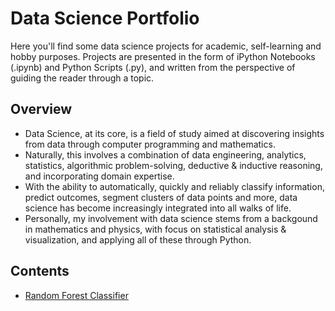 # Data Science Portfolio

Here you'll find some data science projects for academic, self-learning and hobby purposes.
Projects are presented in the form of iPython Notebooks (.ipynb) and Python Scripts (.py), and written from the perspective of guiding the reader through a topic.

## Overview
- Data Science, at its core, is a field of study aimed at discovering insights from data through computer programming and mathematics.
- Naturally, this involves a combination of data engineering, analytics, statistics, algorithmic problem-solving, deductive & inductive reasoning, and incorporating domain expertise.
- With the ability to automatically, quickly and reliably classify information, predict outcomes, segment clusters of data points and more, data science has become increasingly integrated into all walks of life.
- Personally, my involvement with data science stems from a backgound in mathematics and physics, with focus on statistical analysis & visualization, and applying all of these through Python.

## Contents
- [Random Forest Classifier](https://github.com/callumc789/data-science/tree/main/classification/random-forest)
